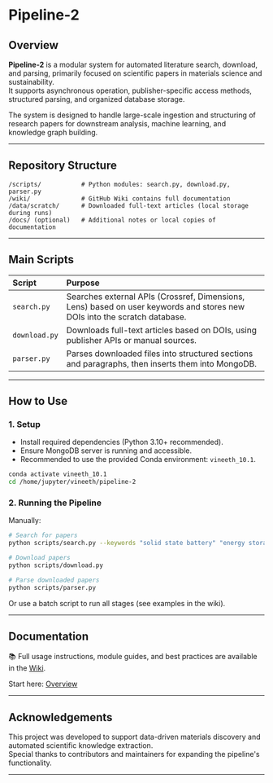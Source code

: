 # Pipeline-2

## Overview

**Pipeline-2** is a modular system for automated literature search, download, and parsing, primarily focused on scientific papers in materials science and sustainability.  
It supports asynchronous operation, publisher-specific access methods, structured parsing, and organized database storage.

The system is designed to handle large-scale ingestion and structuring of research papers for downstream analysis, machine learning, and knowledge graph building.

---

## Repository Structure

```plaintext
/scripts/           # Python modules: search.py, download.py, parser.py
/wiki/              # GitHub Wiki contains full documentation
/data/scratch/      # Downloaded full-text articles (local storage during runs)
/docs/ (optional)   # Additional notes or local copies of documentation
```

---

## Main Scripts

| Script | Purpose |
| :--- | :--- |
| `search.py` | Searches external APIs (Crossref, Dimensions, Lens) based on user keywords and stores new DOIs into the scratch database. |
| `download.py` | Downloads full-text articles based on DOIs, using publisher APIs or manual sources. |
| `parser.py` | Parses downloaded files into structured sections and paragraphs, then inserts them into MongoDB. |

---

## How to Use

### 1. Setup

- Install required dependencies (Python 3.10+ recommended).
- Ensure MongoDB server is running and accessible.
- Recommended to use the provided Conda environment: `vineeth_10.1`.

```bash
conda activate vineeth_10.1
cd /home/jupyter/vineeth/pipeline-2
```

### 2. Running the Pipeline

Manually:

```bash
# Search for papers
python scripts/search.py --keywords "solid state battery" "energy storage" --given_name "battery_search"

# Download papers
python scripts/download.py

# Parse downloaded papers
python scripts/parser.py
```

Or use a batch script to run all stages (see examples in the wiki).

---

## Documentation

📚 Full usage instructions, module guides, and best practices are available in the [Wiki](../../wiki).

Start here: [Overview](../../wiki/Overview)

---

## Acknowledgements

This project was developed to support data-driven materials discovery and automated scientific knowledge extraction.  
Special thanks to contributors and maintainers for expanding the pipeline's functionality.

---
